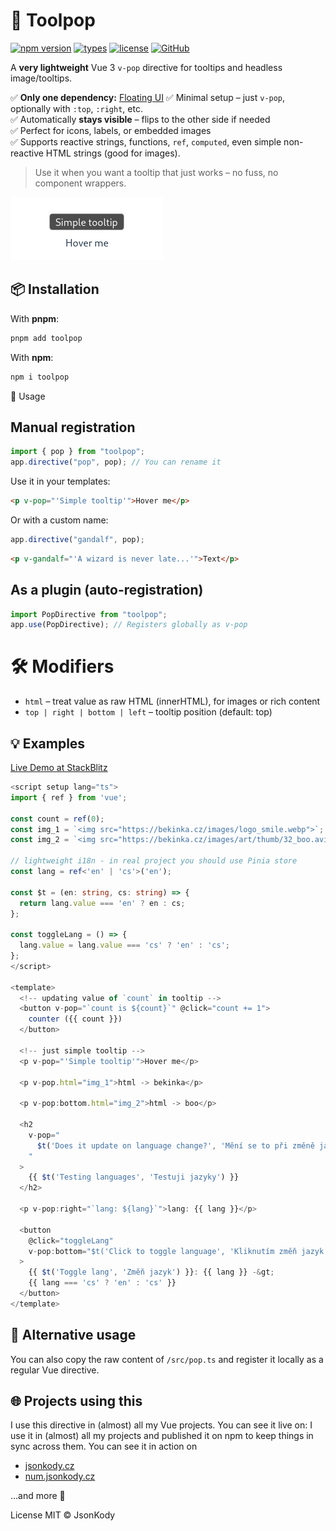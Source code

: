 # 💬 Toolpop

[![npm version](https://img.shields.io/npm/v/toolpop.svg)](https://www.npmjs.com/package/toolpop)
[![types](https://img.shields.io/npm/types/toolpop.svg)](https://www.npmjs.com/package/toolpop)
[![license](https://img.shields.io/npm/l/toolpop.svg)](./LICENSE)
[![GitHub](https://img.shields.io/badge/source-GitHub-181717?logo=github)](https://github.com/jsonkody/toolpop)

A **very lightweight** Vue 3 `v-pop` directive for tooltips and headless image/tooltips.

✅ **Only one dependency:** [Floating UI](https://floating-ui.com)
✅ Minimal setup – just `v-pop`, optionally with `:top`, `:right`, etc.  
✅ Automatically **stays visible** – flips to the other side if needed  
✅ Perfect for icons, labels, or embedded images  
✅ Supports reactive strings, functions, `ref`, `computed`, even simple non-reactive HTML strings (good for images).  

> Use it when you want a tooltip that just works – no fuss, no component wrappers.

![screenshot](./screenshot.png)

## 📦 Installation

With **pnpm**:

```sh
pnpm add toolpop
```

With **npm**:

```sh
npm i toolpop
```

🚀 Usage

## Manual registration

```ts
import { pop } from "toolpop";
app.directive("pop", pop); // You can rename it
```

Use it in your templates:

```html
<p v-pop="'Simple tooltip'">Hover me</p>
```

Or with a custom name:

```ts
app.directive("gandalf", pop);
```

```html
<p v-gandalf="'A wizard is never late...'">Text</p>
```

## As a plugin (auto-registration)

```ts
import PopDirective from "toolpop";
app.use(PopDirective); // Registers globally as v-pop
```

# 🛠 Modifiers

- `html` – treat value as raw HTML (innerHTML), for images or rich content
- `top | right | bottom | left` – tooltip position (default: top)

## 💡 Examples

[Live Demo at StackBlitz](https://stackblitz.com/edit/toolpop?file=src%2FApp.vue)

```ts
<script setup lang="ts">
import { ref } from 'vue';

const count = ref(0);
const img_1 = `<img src="https://bekinka.cz/images/logo_smile.webp">`;
const img_2 = `<img src="https://bekinka.cz/images/art/thumb/32_boo.avif" style="border-radius: 99999px; border: 4px solid PaleGreen;">`;

// lightweight i18n - in real project you should use Pinia store
const lang = ref<'en' | 'cs'>('en');

const $t = (en: string, cs: string) => {
  return lang.value === 'en' ? en : cs;
};

const toggleLang = () => {
  lang.value = lang.value === 'cs' ? 'en' : 'cs';
};
</script>

<template>
  <!-- updating value of `count` in tooltip -->
  <button v-pop="`count is ${count}`" @click="count += 1">
    counter ({{ count }})
  </button>

  <!-- just simple tooltip -->
  <p v-pop="'Simple tooltip'">Hover me</p>

  <p v-pop.html="img_1">html -> bekinka</p>

  <p v-pop:bottom.html="img_2">html -> boo</p>

  <h2
    v-pop="
      $t('Does it update on language change?', 'Mění se to při změně jazyka?')
    "
  >
    {{ $t('Testing languages', 'Testuji jazyky') }}
  </h2>

  <p v-pop:right="`lang: ${lang}`">lang: {{ lang }}</p>

  <button
    @click="toggleLang"
    v-pop:bottom="$t('Click to toggle language', 'Kliknutím změň jazyk')"
  >
    {{ $t('Toggle lang', 'Změň jazyk') }}: {{ lang }} -&gt;
    {{ lang === 'cs' ? 'en' : 'cs' }}
  </button>
</template>
```

## 📁 Alternative usage

You can also copy the raw content of `/src/pop.ts` and register it locally as a regular Vue directive.

## 🌐 Projects using this

I use this directive in (almost) all my Vue projects.
You can see it live on:
I use it in (almost) all my projects and published it on npm to keep things in sync across them.
You can see it in action on

- [jsonkody.cz](https://jsonkody.cz)
- [num.jsonkody.cz](https://num.jsonkody.cz)

…and more 👀

License
MIT © JsonKody
